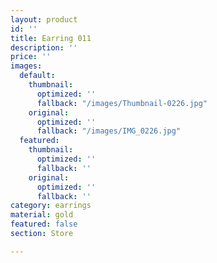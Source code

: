 ```yaml
---
layout: product
id: ''
title: Earring 011
description: ''
price: ''
images:
  default:
    thumbnail:
      optimized: ''
      fallback: "/images/Thumbnail-0226.jpg"
    original:
      optimized: ''
      fallback: "/images/IMG_0226.jpg"
  featured:
    thumbnail:
      optimized: ''
      fallback: ''
    original:
      optimized: ''
      fallback: ''
category: earrings
material: gold
featured: false
section: Store

---
```

